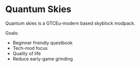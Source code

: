 # Quantum Skies

Quantum skies is a GTCEu-modern based skyblock modpack.

Goals:
* Beginner friendly questbook
* Tech-mod focus
* Quality of life
* Reduce early-game grinding


